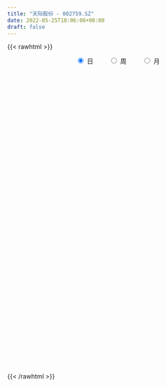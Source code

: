 ```yaml
---
title: "天际股份 - 002759.SZ"
date: 2022-05-25T18:06:08+08:00
draft: false
---
```

{{< rawhtml >}}
    <div style="text-align: center">
        <label style="padding: 1rem;"><input style="margin-right: .5rem" type="radio" name="period" value="D" checked onclick="period_change(this)">日</label>
        <label style="padding: 1rem;"><input style="margin-right: .5rem" type="radio" name="period" value="W" onclick="period_change(this)">周</label>
        <label style="padding: 1rem;"><input style="margin-right: .5rem" type="radio" name="period" value="M" onclick="period_change(this)">月</label>
    </div>
    <div id="chart" style="height: 700px;"></div> 
    <script type="text/javascript">
        const D_v = [182756.5,215559.3,252888.5,251872.0,331774.0,380564.35,281551.5,288633.88,257262.7,216147.5,166683.0,153383.5,434518.5,440253.56,561311.29,335595.57,451392.97,447839.07,262768.45,405124.0,294343.0,240091.69,134237.0,512107.74,530317.04,453626.93,352641.32,368502.18,284767.11,216527.97,221611.4,402587.29,410487.54,230481.88,333122.2,354580.67,324667.33,222262.78,289995.64,313766.53,284435.61,290098.72,333728.6,241144.17,272861.21,369752.0,208108.2,306905.69,375342.61,350801.02,299483.32,343555.28,288622.51,319373.55,284035.0,303237.23,264616.14,361360.8,307281.54,319242.46,351806.46,250766.34,265542.02,317500.24,278144.22,251331.55,169220.63,157790.5,235660.88,174064.21,266565.9,363985.08,285591.23,290724.14,452816.6,429000.95,324554.67,420930.52,258344.63,322829.05,204201.5,315227.91,227179.73,219910.18,395764.37,518446.03,493902.52,228231.49,606818.9399999999,469306.06,349679.71,349889.86,272245.13,287284.7,218491.67,234224.81,206102.32,376754.86,185390.06,204845.17,206540.85,171783.0,259927.0,408949.78,298275.19,390189.38,299754.92,324231.52,341773.41,415985.27,284830.74,335236.94,227898.53,196033.59,256148.41,166864.69,143990.02,225490.95,182887.48,116304.41,181397.15,123942.38,144481.9,156768.3,154801.0,172208.53,219644.88,152530.56,234238.17,265885.0,288760.07,159462.29,166365.5,204943.14,192445.0,132785.66,153399.85,123203.9,125065.93,139439.58,183404.54,125769.41,163635.82,106110.0,101835.0,77805.52,84958.44,182608.0,119346.0,70974.0,94719.0,67339.0,162481.21,81080.72,132456.0,149639.0,110214.0,125131.6,98722.0,123124.0,102124.99,133429.61,89944.24,239556.0,208923.14,119240.0,76042.03,106362.0,71081.3,181080.0,108454.0,84524.89,165463.0,130626.0,95638.25,102726.0,117842.4,104845.61,104642.67,83613.69,89847.85,115415.0,82712.0,158066.96,126886.95,169646.01,96465.28,109099.0,171298.03,187505.53,328454.88,172910.0,231691.84,262817.0,143186.0,115973.0,155650.83,104930.0,133909.3,112647.89,253065.5,219383.5,204482.37,167437.5,217770.3,262713.18,366270.1,502067.4,252669.59,196788.95,227768.66,206889.0,149379.0,122969.95,153865.57,152516.71,108510.6,115838.57,93934.0,114581.81,127296.05,93935.71,105261.0,96077.16,86605.0,101141.0,77902.0,83546.43,96355.5,77745.27,114253.13,109627.43,184409.03,132552.69,157125.44,153532.0,113825.0,62210.05,97744.82,164391.73,117391.17,87211.0,101020.19,124452.94,126717.78,142738.76,177512.0,172390.78,196988.78,114584.98]
const D_histogram = [0.0,0.013848433,0.1438987047,0.3522278383,0.4631778018,0.4300477682,0.3841723073,0.2751738169,0.2424979666,0.2210525952,0.3325343409,0.5345786911,0.7129656453,0.7100501505,0.8048131349,0.9974314356,1.1930641171,1.0999919302,0.9133166197,0.9287458256,0.7663861412,0.5667157829,0.1746818169,-0.2283795969,-0.4108464945,-0.4476999971,-0.3815203049,-0.2111839951,-0.1999329989,-0.2432043984,-0.2271737176,-0.0181790706,0.1239510588,0.0861356921,0.1129462088,0.2629606682,0.2362206911,0.1820293835,0.2288807079,0.4122650526,0.6360452391,1.0016416466,0.8366422747,0.7657067293,0.4887845473,0.0281652724,-0.2811428286,-0.4132862528,-0.3421629621,-0.2674488478,-0.2712211136,-0.5739257357,-0.9933015053,-1.0372708277,-1.1931641656,-1.2440190838,-1.214723466,-0.9898004485,-0.9634057365,-0.6703301279,-0.5821355731,-0.5847394888,-0.4841405552,-0.2380465819,-0.1347049252,-0.2952817648,-0.436560684,-0.4975330414,-0.3955675031,-0.2771272493,-0.1973724697,-0.0228363634,0.0238496479,-0.0977114156,0.0702757153,0.1803851796,0.2473966127,0.0365545571,-0.1108484026,-0.3489999256,-0.5105186735,-0.4444028619,-0.4262869521,-0.360179138,-0.0614042626,0.2789091289,0.6519650271,1.1434827797,1.2376959601,1.420099325,1.3717765909,1.0655565784,0.8335349752,0.4562104079,0.1267917996,-0.2324251565,-0.3366324955,-0.5643538038,-0.8229035967,-1.0733811034,-1.1408125875,-1.1301818654,-1.0371361417,-0.8653558084,-0.7400164421,-0.5448059758,-0.384035355,-0.2826211935,-0.074521518,-0.0469858419,-0.0426821534,-0.2545086055,-0.2759935687,-0.3287663787,-0.456173985,-0.5552830615,-0.5615837334,-0.6396637547,-0.5620410224,-0.4783725341,-0.4672305866,-0.4620415348,-0.4352519199,-0.4469515457,-0.495630085,-0.4316001677,-0.3282600792,-0.2609757511,0.0067746786,0.1355738681,0.1154519266,0.0839887695,0.1110884149,0.2084667848,0.2958451091,0.3559633556,0.4120273471,0.4018686165,0.337859934,0.2716449906,0.3082480003,0.2927339044,0.3139420563,0.3248712079,0.2801938256,0.2313272446,0.2038992381,0.0851293577,-0.0615726877,-0.1071511449,-0.067204719,-0.0473568008,-0.137352381,-0.1671544827,-0.0842586714,0.0235752167,0.0947463501,0.1773902131,0.2228256465,0.1702933108,0.1858790694,0.1843729179,0.1913344433,0.0145721206,-0.0641505369,-0.1306555772,-0.1504658796,-0.1144513256,-0.1055028637,-0.1093441159,-0.152851416,-0.1455713515,-0.0473368595,-0.0349945358,-0.0059238365,-0.0578933628,-0.035047777,0.042379587,0.1316168199,0.2043882768,0.2638158701,0.2979401858,0.3238137876,0.4097811717,0.4203260126,0.462031066,0.4633764867,0.4345142261,0.4029848554,0.4303216622,0.4493319291,0.4069660898,0.3110549948,0.3262877285,0.2786999774,0.1665255254,0.0061471854,-0.1609391081,-0.3331744918,-0.4296004431,-0.3566538786,-0.2170626994,-0.0985547462,-0.0791934945,0.0370852313,0.1386813577,0.2978275532,0.4714322763,0.4701805987,0.3891757537,0.3641486059,0.2204546603,0.0837030207,0.0133042445,0.0156660496,-0.0756492455,-0.1186119514,-0.2129849908,-0.282456097,-0.3537315949,-0.4809458725,-0.5142029768,-0.5079903625,-0.4519560437,-0.428504892,-0.3606349198,-0.3008451728,-0.2702665506,-0.3151434293,-0.3040498262,-0.4211367828,-0.5444585363,-0.4782730767,-0.409283079,-0.2212417739,-0.0853590984,-0.0363221563,0.0234404741,0.0956739497,0.1589557184,0.1733801518,0.1630503759,0.1443949634,0.1620133502,0.1723566569,0.2052848074,0.2750635556,0.3419566963,0.285330655,0.2429480172]
const D_fast = [0.0,0.0173105413,0.1833354892,0.4797215823,0.7064659963,0.7808479047,0.8310155206,0.7908104844,0.8187591257,0.8525769031,1.0471922341,1.3828812571,1.7395096227,1.9141066655,2.2100729336,2.6520490932,3.145947804,3.3278735996,3.3695274441,3.6171431063,3.6463799573,3.5883885447,3.2400250329,2.7798687199,2.4946901986,2.3459116968,2.3167113128,2.4342516237,2.3955193702,2.2914468711,2.2506841225,2.4551340019,2.6282518959,2.6119704523,2.6670175212,2.8827721476,2.9150873433,2.9064033815,3.0104748829,3.2969254908,3.6797169871,4.2957238063,4.339885003,4.46037614,4.3056500947,3.8520721379,3.4724783298,3.2370133424,3.2225958926,3.2304477949,3.1588702507,2.7126841946,2.0449830488,1.7416960194,1.2875116401,0.925651951,0.6512667022,0.6287396076,0.4142828855,0.5397759621,0.4824366237,0.3336478358,0.3132116306,0.4997939583,0.5694593837,0.3350621029,0.0846430128,-0.1007126049,-0.0976389424,-0.048480501,-0.0180688388,0.1507581767,0.2034065999,0.0574176825,0.2429737423,0.3981795015,0.5270400877,0.3253366714,0.150221611,-0.1751798934,-0.4643283097,-0.5093132135,-0.5977690418,-0.6217060121,-0.3382822024,0.0717584713,0.6078056262,1.3851940738,1.7888312442,2.3262594404,2.6208808541,2.5810499861,2.5574121267,2.2941401614,1.996419503,1.5790962577,1.3907307948,1.0219210356,0.5576453436,0.0388225609,-0.31381207,-0.5857268142,-0.7519651259,-0.7965237448,-0.856188489,-0.7971795166,-0.7324177346,-0.7016588714,-0.5121895755,-0.4964003599,-0.5027672097,-0.7782208132,-0.8687041686,-1.0036685732,-1.2451196758,-1.4830495177,-1.6297461229,-1.8677420829,-1.9306296062,-1.9665542514,-2.0722199506,-2.1825412825,-2.2645646475,-2.3880021598,-2.5605882203,-2.6044583449,-2.5831832763,-2.581142886,-2.3116987866,-2.14900613,-2.1402650899,-2.1507310546,-2.0958593055,-1.9463642393,-1.7850246378,-1.6359155524,-1.4768447241,-1.3865363006,-1.3660799996,-1.3643836953,-1.2507186855,-1.1930493054,-1.0933556393,-1.0012086857,-0.9758376117,-0.9668723815,-0.9433255786,-1.0408131195,-1.2029083369,-1.2752745802,-1.2521293341,-1.2441206161,-1.3684542915,-1.440045014,-1.3782138704,-1.2644861783,-1.1696284573,-1.042637041,-0.941495196,-0.951454204,-0.889398678,-0.8448116001,-0.7900164638,-0.9631357564,-1.0578960481,-1.1570649827,-1.2144917551,-1.2070900325,-1.2245172865,-1.2556945677,-1.3374147217,-1.3665274951,-1.280127218,-1.2765335282,-1.2489437881,-1.3153866551,-1.3013030135,-1.2132807528,-1.0911393149,-0.9672707888,-0.841889228,-0.7332798658,-0.6264528171,-0.4380401401,-0.3224137961,-0.1652009762,-0.0480114338,0.0317548622,0.1009717054,0.2358889277,0.3672321768,0.42660786,0.4084605137,0.5052651795,0.5273524227,0.4568093521,0.2979678084,0.0906467379,-0.1648822688,-0.3687083308,-0.384925236,-0.2995997316,-0.2057304649,-0.2061675869,-0.0806175532,0.0556489125,0.2892519964,0.5807147886,0.6970082607,0.7132973541,0.7793073577,0.6907270772,0.5749011928,0.5078284778,0.5141067953,0.4038791888,0.331263495,0.1836442079,0.0435590774,-0.1161493191,-0.3636000649,-0.5254079134,-0.6461928898,-0.7031475819,-0.7868226531,-0.8091114109,-0.8245329571,-0.8615209725,-0.9851837085,-1.050102562,-1.2724737143,-1.5319101018,-1.5852929114,-1.6186236835,-1.4858928219,-1.3713499209,-1.331393518,-1.265770769,-1.1696188059,-1.0665981077,-1.0088286364,-0.9783958183,-0.9609524899,-0.9028307655,-0.8493982947,-0.7651489423,-0.6266043051,-0.4742219905,-0.459515368,-0.4411610014]
const D_slow = [0.0,0.0034621083,0.0394367844,0.127493744,0.2432881945,0.3508001365,0.4468432133,0.5156366675,0.5762611592,0.631524308,0.7146578932,0.848302566,1.0265439773,1.204056515,1.4052597987,1.6546176576,1.9528836869,2.2278816694,2.4562108244,2.6883972807,2.8799938161,3.0216727618,3.065343216,3.0082483168,2.9055366932,2.7936116939,2.6982316177,2.6454356189,2.5954523692,2.5346512695,2.4778578401,2.4733130725,2.5043008372,2.5258347602,2.5540713124,2.6198114795,2.6788666522,2.7243739981,2.7815941751,2.8846604382,3.043671748,3.2940821596,3.5032427283,3.6946694106,3.8168655474,3.8239068655,3.7536211584,3.6502995952,3.5647588547,3.4978966427,3.4300913643,3.2866099304,3.0382845541,2.7789668471,2.4806758057,2.1696710348,1.8659901683,1.6185400561,1.377688622,1.21010609,1.0645721968,0.9183873246,0.7973521858,0.7378405403,0.704164309,0.6303438678,0.5212036968,0.3968204364,0.2979285607,0.2286467483,0.1793036309,0.1735945401,0.179556952,0.1551290981,0.172698027,0.2177943219,0.279643475,0.2887821143,0.2610700136,0.1738200322,0.0461903639,-0.0649103516,-0.1714820897,-0.2615268741,-0.2768779398,-0.2071506576,-0.0441594008,0.2417112941,0.5511352841,0.9061601154,1.2491042631,1.5154934077,1.7238771515,1.8379297535,1.8696277034,1.8115214143,1.7273632904,1.5862748394,1.3805489402,1.1122036644,0.8270005175,0.5444550512,0.2851710157,0.0688320636,-0.1161720469,-0.2523735408,-0.3483823796,-0.4190376779,-0.4376680575,-0.4494145179,-0.4600850563,-0.5237122077,-0.5927105999,-0.6749021945,-0.7889456908,-0.9277664562,-1.0681623895,-1.2280783282,-1.3685885838,-1.4881817173,-1.604989364,-1.7204997477,-1.8293127276,-1.9410506141,-2.0649581353,-2.1728581772,-2.254923197,-2.3201671348,-2.3184734652,-2.2845799982,-2.2557170165,-2.2347198241,-2.2069477204,-2.1548310242,-2.0808697469,-1.991878908,-1.8888720712,-1.7884049171,-1.7039399336,-1.636028686,-1.5589666859,-1.4857832098,-1.4072976957,-1.3260798937,-1.2560314373,-1.1981996261,-1.1472248166,-1.1259424772,-1.1413356491,-1.1681234354,-1.1849246151,-1.1967638153,-1.2311019105,-1.2728905312,-1.2939551991,-1.2880613949,-1.2643748074,-1.2200272541,-1.1643208425,-1.1217475148,-1.0752777474,-1.029184518,-0.9813509071,-0.977707877,-0.9937455112,-1.0264094055,-1.0640258754,-1.0926387068,-1.1190144228,-1.1463504518,-1.1845633057,-1.2209561436,-1.2327903585,-1.2415389924,-1.2430199516,-1.2574932923,-1.2662552365,-1.2556603398,-1.2227561348,-1.1716590656,-1.1057050981,-1.0312200516,-0.9502666047,-0.8478213118,-0.7427398086,-0.6272320422,-0.5113879205,-0.4027593639,-0.3020131501,-0.1944327345,-0.0820997523,0.0196417702,0.0974055189,0.178977451,0.2486524454,0.2902838267,0.291820623,0.251585846,0.1682922231,0.0608921123,-0.0282713574,-0.0825370322,-0.1071757188,-0.1269740924,-0.1177027845,-0.0830324451,-0.0085755568,0.1092825122,0.2268276619,0.3241216004,0.4151587518,0.4702724169,0.4911981721,0.4945242332,0.4984407456,0.4795284343,0.4498754464,0.3966291987,0.3260151745,0.2375822757,0.1173458076,-0.0112049366,-0.1382025272,-0.2511915382,-0.3583177611,-0.4484764911,-0.5236877843,-0.5912544219,-0.6700402793,-0.7460527358,-0.8513369315,-0.9874515656,-1.1070198347,-1.2093406045,-1.264651048,-1.2859908226,-1.2950713616,-1.2892112431,-1.2652927557,-1.2255538261,-1.1822087882,-1.1414461942,-1.1053474533,-1.0648441158,-1.0217549515,-0.9704337497,-0.9016678608,-0.8161786867,-0.744846023,-0.6841090187]
const D_data = [['2021-05-14', 19.334, 18.9394, 18.1602, 19.4918],['2021-05-17', 18.8112, 19.1564, 18.8013, 19.9061],['2021-05-18', 18.9098, 21.0701, 18.9098, 21.0701],['2021-05-19', 21.7014, 23.1811, 21.297, 23.1811],['2021-05-20', 23.8124, 23.1811, 22.5892, 24.3451],['2021-05-21', 23.043, 21.9875, 21.1786, 23.1416],['2021-05-24', 21.7606, 21.9974, 21.1194, 22.6385],['2021-05-25', 21.7014, 21.1194, 20.3895, 22.2341],['2021-05-26', 21.2181, 21.9776, 20.9419, 22.7865],['2021-05-27', 22.1946, 22.244, 21.9579, 23.329],['2021-05-28', 22.8457, 24.4733, 22.8062, 24.4733],['2021-05-31', 25.7557, 26.9196, 24.8383, 26.9196],['2021-06-01', 28.1132, 28.2908, 26.3278, 28.8037],['2021-06-02', 27.7088, 27.2254, 26.6829, 31.1218],['2021-06-03', 27.4129, 29.4942, 25.7557, 29.948],['2021-06-04', 29.3265, 32.4436, 29.3068, 32.4436],['2021-06-07', 34.9097, 34.673, 32.6508, 35.0478],['2021-06-08', 33.9134, 32.5522, 31.2106, 35.4424],['2021-06-09', 31.5657, 31.763, 29.9874, 32.3845],['2021-06-10', 31.615, 34.9393, 31.0725, 34.9393],['2021-06-11', 34.2291, 33.3906, 32.5522, 35.3142],['2021-06-15', 33.3413, 32.8974, 32.1674, 34.0219],['2021-06-16', 32.3351, 29.6126, 29.6126, 32.4535],['2021-06-17', 27.4227, 27.7285, 26.8605, 29.1391],['2021-06-18', 27.3339, 29.0701, 26.2094, 29.2279],['2021-06-21', 28.2711, 30.3623, 28.1132, 31.8419],['2021-06-22', 30.3623, 31.7926, 29.7211, 32.4338],['2021-06-23', 31.1613, 33.8838, 31.1613, 34.742],['2021-06-24', 34.9788, 32.5916, 31.5657, 34.9788],['2021-06-25', 32.8481, 32.0096, 31.329, 33.1933],['2021-06-28', 31.7926, 32.8481, 31.7236, 33.8641],['2021-06-29', 32.9073, 36.1329, 31.3487, 36.1329],['2021-06-30', 36.1033, 36.6458, 34.16, 37.9381],['2021-07-01', 37.3659, 35.1169, 35.0182, 37.8098],['2021-07-02', 35.5213, 36.34, 35.0182, 37.5336],['2021-07-05', 35.9948, 38.885, 35.0774, 39.0133],['2021-07-06', 37.7506, 37.5829, 35.6101, 39.6051],['2021-07-07', 36.0145, 37.5731, 35.5016, 38.4707],['2021-07-08', 37.7605, 39.3782, 37.2476, 40.4534],['2021-07-09', 38.5595, 42.377, 37.1884, 43.3141],['2021-07-12', 42.4164, 44.8332, 42.4164, 45.9676],['2021-07-13', 44.3893, 49.3214, 43.0675, 49.3214],['2021-07-14', 47.3486, 44.4386, 44.3893, 54.0563],['2021-07-15', 44.4386, 46.1353, 42.4164, 46.8356],['2021-07-16', 44.991, 43.6495, 43.0379, 46.6088],['2021-07-19', 43.0182, 40.0983, 39.2895, 43.6495],['2021-07-20', 39.4177, 40.3449, 39.0527, 40.9171],['2021-07-21', 41.0453, 41.6174, 40.4929, 43.1267],['2021-07-22', 42.0317, 44.2117, 39.6248, 44.9417],['2021-07-23', 43.4029, 44.9121, 42.811, 46.1649],['2021-07-26', 45.8689, 44.3992, 41.7555, 46.7567],['2021-07-27', 43.7876, 39.9602, 39.9602, 44.3696],['2021-07-28', 37.3857, 36.3598, 35.9652, 38.52],['2021-07-29', 37.1193, 39.4078, 37.1193, 39.9208],['2021-07-30', 38.7568, 36.9418, 36.3795, 39.8517],['2021-08-02', 37.8887, 37.0503, 35.5114, 38.8554],['2021-08-03', 37.1095, 37.2969, 35.9948, 38.4707],['2021-08-04', 36.5965, 39.8024, 36.2809, 40.6211],['2021-08-05', 39.2401, 37.4251, 37.287, 39.2401],['2021-08-06', 39.25, 41.1637, 38.9639, 41.1637],['2021-08-09', 41.43, 39.2895, 37.4942, 41.43],['2021-08-10', 38.7469, 38.0564, 37.0503, 40.1674],['2021-08-11', 37.8591, 39.3092, 37.0897, 40.4436],['2021-08-12', 39.0429, 41.8936, 38.0762, 42.4164],['2021-08-13', 42.0317, 41.0058, 40.7296, 43.5706],['2021-08-16', 41.0058, 37.4646, 37.1095, 41.1637],['2021-08-17', 37.3955, 36.6754, 36.1329, 38.3228],['2021-08-18', 36.9812, 36.8234, 36.2217, 38.1452],['2021-08-19', 36.1723, 38.668, 36.0047, 39.3388],['2021-08-20', 38.0959, 39.2401, 37.7605, 39.8715],['2021-08-23', 40.2463, 39.1316, 37.4251, 40.9072],['2021-08-24', 39.4572, 40.9467, 39.3585, 42.6532],['2021-08-25', 40.7296, 39.9701, 38.6779, 40.9368],['2021-08-26', 39.2303, 37.652, 37.4843, 39.8517],['2021-08-27', 38.2143, 41.4201, 37.0996, 41.4201],['2021-08-30', 41.9627, 41.578, 40.6409, 43.5607],['2021-08-31', 41.5878, 41.7259, 39.615, 42.8406],['2021-09-01', 42.7716, 38.0071, 37.5829, 43.2944],['2021-09-02', 37.4547, 37.8394, 36.5077, 38.5891],['2021-09-03', 36.8037, 35.5016, 34.7716, 38.5792],['2021-09-06', 35.0182, 35.0478, 33.5386, 36.1132],['2021-09-07', 35.1662, 37.2574, 34.7223, 38.2636],['2021-09-08', 36.5768, 36.5176, 35.9751, 37.6323],['2021-09-09', 36.9911, 37.0009, 36.2315, 38.2143],['2021-09-10', 36.8727, 40.7001, 36.5176, 40.7001],['2021-09-13', 41.5089, 43.0083, 40.7494, 43.975],['2021-09-14', 43.1957, 45.7111, 42.3671, 47.3091],['2021-09-15', 48.335, 50.2783, 47.9996, 50.2783],['2021-09-16', 50.8011, 47.901, 46.52, 52.2906],['2021-09-17', 48.9367, 50.9293, 46.0366, 51.9848],['2021-09-22', 49.4299, 49.6766, 48.8381, 52.1624],['2021-09-23', 50.6531, 46.6581, 46.589, 50.8011],['2021-09-24', 46.9836, 47.1217, 45.7506, 49.6864],['2021-09-27', 47.8418, 44.4189, 43.0675, 48.7099],['2021-09-28', 45.8887, 43.6002, 43.2845, 46.8455],['2021-09-29', 43.393, 41.578, 41.2229, 44.1723],['2021-09-30', 42.3967, 43.541, 41.6668, 44.9812],['2021-10-08', 44.8726, 40.9664, 39.3388, 45.6223],['2021-10-11', 40.9171, 38.9146, 37.9775, 40.9171],['2021-10-12', 39.4966, 37.0503, 36.1033, 39.4966],['2021-10-13', 37.218, 37.7309, 36.0836, 38.2537],['2021-10-14', 37.0009, 37.7408, 36.5768, 38.451],['2021-10-15', 37.4646, 38.2438, 37.287, 39.25],['2021-10-18', 38.6483, 39.2105, 36.5077, 39.2895],['2021-10-19', 38.6877, 38.7864, 38.2734, 39.9504],['2021-10-20', 38.0762, 39.9898, 37.8591, 41.6963],['2021-10-21', 39.9208, 40.1082, 39.5657, 41.1834],['2021-10-22', 40.2463, 39.7531, 39.1316, 41.8443],['2021-10-25', 39.4473, 41.7259, 39.2007, 41.7259],['2021-10-26', 42.4164, 39.9898, 39.8517, 42.811],['2021-10-27', 39.5065, 39.684, 39.2105, 40.9368],['2021-10-28', 38.4707, 36.2217, 36.1625, 39.2599],['2021-10-29', 36.4979, 37.6816, 36.4979, 37.869],['2021-11-01', 37.6816, 36.7543, 36.5965, 38.303],['2021-11-02', 36.4979, 34.9097, 34.3475, 37.0207],['2021-11-03', 34.4066, 34.1206, 33.6964, 34.8012],['2021-11-04', 34.2389, 34.4066, 33.9332, 34.7223],['2021-11-05', 34.308, 32.6311, 32.5226, 34.7223],['2021-11-08', 31.8123, 33.9134, 31.7729, 34.1896],['2021-11-09', 33.7359, 33.8049, 33.3512, 34.16],['2021-11-10', 33.5484, 32.5522, 31.4572, 33.6175],['2021-11-11', 32.3549, 31.911, 31.5164, 32.8086],['2021-11-12', 32.0589, 31.6545, 31.3487, 32.1773],['2021-11-15', 31.4671, 30.5892, 30.3327, 31.546],['2021-11-16', 30.816, 29.2969, 29.1687, 30.8851],['2021-11-17', 29.3068, 30.0762, 29.2772, 30.3721],['2021-11-18', 30.1847, 30.4017, 29.1884, 31.1218],['2021-11-19', 30.2834, 29.8493, 29.5337, 30.6089],['2021-11-22', 29.7902, 32.8382, 29.6225, 32.8382],['2021-11-23', 33.1933, 31.9011, 31.8518, 33.292],['2021-11-24', 30.2045, 30.1058, 29.9184, 31.0626],['2021-11-25', 30.0861, 29.583, 29.4054, 30.3623],['2021-11-26', 29.5929, 30.0664, 29.5929, 30.8752],['2021-11-29', 29.2969, 31.1021, 29.1292, 31.8617],['2021-11-30', 31.4178, 31.3783, 30.8456, 32.2069],['2021-12-01', 31.0232, 31.4079, 30.6483, 31.4868],['2021-12-02', 31.398, 31.7038, 31.1909, 32.1773],['2021-12-03', 31.6644, 31.0626, 30.5793, 31.694],['2021-12-06', 31.0626, 30.234, 30.0861, 31.2501],['2021-12-07', 31.0035, 29.8592, 29.4548, 31.2501],['2021-12-08', 29.6225, 31.0725, 29.6126, 31.2698],['2021-12-09', 30.9147, 30.5004, 30.4215, 31.2501],['2021-12-10', 30.1749, 31.0133, 30.165, 31.4276],['2021-12-13', 31.3191, 31.0331, 30.7273, 31.5164],['2021-12-14', 30.895, 30.3031, 30.1354, 31.0035],['2021-12-15', 30.0565, 30.0269, 29.9973, 30.6977],['2021-12-16', 30.0861, 30.0959, 29.5929, 30.3031],['2021-12-17', 29.6323, 28.5078, 28.419, 30.0072],['2021-12-20', 28.1625, 27.2846, 27.2254, 28.5374],['2021-12-21', 27.186, 27.7976, 27.186, 27.9159],['2021-12-22', 27.7976, 28.6163, 27.7877, 28.7051],['2021-12-23', 28.6064, 28.3105, 28.054, 28.9024],['2021-12-24', 28.2908, 26.4955, 26.3968, 28.2908],['2021-12-27', 26.4462, 26.6237, 26.0417, 27.0084],['2021-12-28', 26.6434, 27.8962, 26.5645, 27.9653],['2021-12-29', 27.4918, 28.5177, 27.472, 29.001],['2021-12-30', 28.3401, 28.4092, 27.9455, 28.7939],['2021-12-31', 28.419, 28.9024, 28.3204, 29.435],['2022-01-04', 29.583, 28.7741, 28.1625, 29.6718],['2022-01-05', 28.2908, 27.5214, 26.8802, 28.3894],['2022-01-06', 27.3635, 28.2612, 26.9492, 28.6854],['2022-01-07', 28.0738, 28.0836, 27.5608, 29.2772],['2022-01-10', 28.0343, 28.2119, 27.6891, 28.7347],['2022-01-11', 27.7088, 25.3907, 25.3907, 28.2809],['2022-01-12', 25.223, 25.7655, 24.493, 25.8247],['2022-01-13', 25.5091, 25.3019, 25.0553, 26.0319],['2022-01-14', 24.9566, 25.3907, 24.8777, 25.6472],['2022-01-17', 25.2723, 25.874, 25.0553, 25.9825],['2022-01-18', 25.8839, 25.4104, 25.2427, 26.0812],['2022-01-19', 26.6336, 25.0158, 24.5818, 26.7815],['2022-01-20', 24.9468, 24.1182, 24.0491, 25.4499],['2022-01-21', 24.2661, 24.3648, 23.7828, 25.1046],['2022-01-24', 24.2563, 25.5386, 24.0294, 26.0319],['2022-01-25', 25.1934, 24.5522, 24.4536, 26.1404],['2022-01-26', 24.8777, 24.6804, 24.0491, 25.006],['2022-01-27', 24.641, 23.3981, 23.3586, 24.9073],['2022-01-28', 23.7039, 24.0393, 23.408, 24.5621],['2022-02-07', 24.8087, 24.8185, 24.4634, 25.0257],['2022-02-08', 24.7495, 25.3118, 24.3648, 25.4104],['2022-02-09', 25.3512, 25.5091, 24.8876, 25.5485],['2022-02-10', 25.5091, 25.7261, 25.3315, 25.9036],['2022-02-11', 25.5288, 25.7359, 25.3315, 26.3179],['2022-02-14', 25.44, 25.9036, 25.1539, 26.1897],['2022-02-15', 25.9431, 27.1268, 25.9431, 27.1268],['2022-02-16', 27.2156, 26.6632, 26.5941, 27.2452],['2022-02-17', 26.5251, 27.4523, 26.5053, 27.8173],['2022-02-18', 27.1367, 27.3537, 26.9887, 27.5904],['2022-02-21', 27.4129, 27.1958, 26.9196, 27.6595],['2022-02-22', 26.9887, 27.2846, 26.7421, 27.5904],['2022-02-23', 27.186, 28.3105, 27.0479, 28.5177],['2022-02-24', 28.1625, 28.6656, 27.6496, 30.1551],['2022-02-25', 29.001, 28.1724, 28.1132, 29.2476],['2022-02-28', 27.2156, 27.4227, 25.8247, 27.5707],['2022-03-01', 27.6792, 28.8728, 26.9492, 29.0997],['2022-03-02', 28.853, 28.2711, 28.2217, 28.8629],['2022-03-03', 28.3598, 27.2452, 27.2254, 28.4585],['2022-03-04', 26.8605, 26.0121, 25.7359, 27.1268],['2022-03-07', 25.5288, 25.0158, 24.8777, 26.0713],['2022-03-08', 24.8383, 23.8617, 23.1811, 25.2526],['2022-03-09', 23.8913, 23.7927, 22.5498, 24.3549],['2022-03-10', 24.858, 25.5386, 24.4437, 26.17],['2022-03-11', 25.3512, 26.7125, 24.8975, 26.7322],['2022-03-14', 26.1404, 27.0084, 26.0615, 27.768],['2022-03-15', 26.9295, 26.0516, 25.9431, 27.2748],['2022-03-16', 26.5843, 27.6003, 25.4499, 27.6003],['2022-03-17', 28.4486, 28.0639, 27.62, 28.9517],['2022-03-18', 27.8173, 29.6619, 27.7187, 30.5793],['2022-03-21', 30.5694, 31.0626, 29.5337, 31.8518],['2022-03-22', 30.6188, 29.7408, 29.6816, 30.7569],['2022-03-23', 29.9381, 28.9024, 28.7149, 30.0072],['2022-03-24', 28.6262, 29.6718, 28.4092, 30.2439],['2022-03-25', 29.1884, 28.0244, 28.0244, 29.4745],['2022-03-28', 27.62, 27.5411, 27.0282, 28.2119],['2022-03-29', 27.65, 27.92, 27.29, 28.58],['2022-03-30', 28.12, 28.73, 27.7, 29.18],['2022-03-31', 28.59, 27.36, 27.27, 28.59],['2022-04-01', 26.8, 27.59, 26.76, 28.12],['2022-04-06', 27.65, 26.5, 26.32, 27.73],['2022-04-07', 26.41, 26.22, 26.14, 27.0],['2022-04-08', 26.25, 25.6, 25.22, 26.35],['2022-04-11', 25.5, 24.05, 23.95, 25.5],['2022-04-12', 24.0, 24.4, 23.66, 24.42],['2022-04-13', 24.11, 24.4, 23.71, 24.93],['2022-04-14', 24.61, 24.78, 24.36, 25.08],['2022-04-15', 24.56, 24.19, 23.9, 24.65],['2022-04-18', 24.1, 24.62, 23.05, 24.85],['2022-04-19', 24.4, 24.53, 24.32, 24.95],['2022-04-20', 24.66, 24.1, 23.81, 25.0],['2022-04-21', 23.8, 22.79, 22.7, 24.08],['2022-04-22', 22.5, 23.05, 22.18, 23.32],['2022-04-25', 22.5, 20.75, 20.75, 22.5],['2022-04-26', 20.75, 19.5, 19.22, 20.99],['2022-04-27', 18.93, 21.16, 18.9, 21.21],['2022-04-28', 20.86, 21.04, 20.7, 21.8],['2022-04-29', 21.4, 22.8, 21.12, 22.86],['2022-05-05', 22.8, 22.72, 22.33, 23.26],['2022-05-06', 22.09, 21.9, 21.73, 22.54],['2022-05-09', 21.7, 22.14, 21.65, 22.38],['2022-05-10', 21.7, 22.52, 21.55, 22.64],['2022-05-11', 22.52, 22.7, 22.11, 23.58],['2022-05-12', 22.41, 22.26, 21.88, 22.62],['2022-05-13', 22.27, 21.93, 21.75, 22.48],['2022-05-16', 21.99, 21.71, 21.5, 22.53],['2022-05-17', 21.63, 22.13, 21.5, 22.35],['2022-05-18', 22.05, 22.1, 21.8, 22.65],['2022-05-19', 21.67, 22.51, 21.6, 22.67],['2022-05-20', 22.51, 23.31, 22.36, 23.44],['2022-05-23', 23.31, 23.77, 23.05, 23.8],['2022-05-24', 23.52, 22.39, 22.39, 24.09],['2022-05-25', 22.8, 22.41, 21.9, 22.82]]
const W_v = [270459.08,225806.23,205044.61,110404.1,79722.92,138579.14,76438.43,94654.41,212647.55,408311.28,121693.11,84770.73,76730.79,45660.99,63655.97,151951.38,70049.47,81955.9,90804.16,119665.06,217863.8,228080.54,556779.77,167969.14,108672.39,130612.19,161435.33,228806.94,225947.65,220881.36,74837.84,38736.89,193521.49,142321.75,229428.01,164998.0,181176.03,111445.04,226694.89,400785.61,597747.03,220693.56,234860.08,170344.49,135028.0,173249.0,140851.25,109738.31,196629.09,324792.01,376183.1300000001,130418.57,155919.59,492773.28,250721.88,155190.82,115124.0,93996.5,149693.54,92564.02,54279.52,103582.03,54605.51,122518.73,56678.99,102421.0,107723.33,107614.0,393261.67,270903.85,181282.94,149166.97,108657.21,110913.82,187670.58,83597.13,149680.93,124044.46,77691.59,128548.3,104786.13,250030.51,414932.1,580465.6,580945.0699999999,542418.62,604813.6599999999,398287.55,254494.59,620860.26,342084.2500000001,195132.56,325161.65,659660.73,323011.95,267286.48,164145.0,201366.0,290801.53,326474.01,341026.32,296174.06,491536.64,203079.11,168658.0,417515.99,857606.0900000001,911124.98,470219.17,467942.22,370977.94,451521.4299999999,278156.96,67514.5,434110.95,709472.52,506497.3099999999,367390.3,222501.72,169034.74,134030.28,216659.17,156397.36,218751.11,344305.22,267298.34,236883.62,995080.3400000001,750901.2,406848.09,326029.54,362311.87,736001.1500000001,484938.43,303203.42,262626.41,173418.88,127670.76,142837.64,125143.34,117913.72,109618.43,88788.48,66460.6,94704.88,397954.4300000001,481940.86,256169.9,135410.8,106418.54,51325.76,107873.87,350539.27,285922.76,242700.9,186600.23,354790.44,218719.3,282681.87,376645.9399999999,981409.8300000001,1783042.51,1703284.4000000001,1490271.25,647714.79,87160.0,1378508.7100000002,1231229.2400000002,1251266.22,1180127.8600000001,996228.49,1012590.63,989883.03,696974.99,1029568.62,810570.59,1024252.46,866667.48,1015660.87,1248412.8100000001,1308730.45,1071332.3400000001,931659.89,390642.13,314275.58,995308.27,773394.8800000001,713210.3,817670.4400000001,688085.95,750294.75,541828.9300000001,610618.4,1383303.4000000001,1605817.4199999997,472391.36,1029856.01,1432658.1499999999,1210278.5800000001,1925062.4200000002,1861467.49,1416753.47,1676065.51,1598290.3099999998,1505272.95,1422268.3099999998,1610909.52,1535069.6600000001,1555738.1699999999,1463759.28,988067.7699999999,1659682.9500000002,1755659.8200000001,1362283.6899999999,2316705.04,971814.7000000001,946103.5,376754.86,1028486.08,1721400.79,1605724.8899999999,988527.6599999999,749013.3200000001,855953.27,1114711.03,806777.55,737315.28,553316.96,514859.21,598521.3199999999,457400.6,733705.41,551502.1899999999,612295.65,498364.8199999999,633777.2,969267.4400000001,909318.6699999999,823936.1899999999,1218673.4499999997,1386183.5999999999,687241.83,324354.38,509174.92,436690.2,697967.72,267357.0,528948.77,672441.67,483964.54]
const W_histogram = [0.0,-0.1296009117,-0.1669839973,-0.177245722,-0.1988523136,-0.1923390977,-0.1662341275,-0.1001721152,0.0456394866,0.1078276829,0.0536612519,0.1000018161,0.1051216142,0.0764240046,0.0440574125,0.0222002311,-0.019384351,-0.0237632476,-0.053135782,0.0137767062,0.068334134,-0.1495588007,-0.6361258172,-0.9619338715,-1.1004201394,-1.1491133691,-1.2011548765,-1.1414094136,-1.266352542,-1.2757950849,-1.1751776059,-1.0069218782,-0.7654126839,-0.5362645048,-0.3424763776,-0.2437789966,-0.1575894581,-0.1076939975,0.0011945731,0.1756181262,0.3099258054,0.2431001108,0.2319868106,0.2334148839,0.2458365004,0.2095134803,0.1803069069,0.1429090334,0.1952940306,0.2387822539,0.2262941259,0.2089053396,0.1913883611,0.2506436888,0.2723351828,0.2824964345,0.2905147303,0.2998662492,0.3126322073,0.3242802656,0.3251093883,0.3283987127,0.3272930565,0.3189922263,0.3083913482,0.3018367737,0.3049853374,0.2958247518,0.3250866224,0.3104174749,0.3070949779,0.302215447,0.279028063,0.2587107009,0.2563221016,0.2371682043,0.2242495535,0.1991188737,0.1834837579,0.1316225545,0.108939268,0.1324032258,0.2039173669,0.2487490187,0.3284014989,0.4305900912,0.4134790896,0.4154556905,0.3939158771,0.4430069146,0.4100762615,0.4079206827,0.3779059656,0.3862355663,0.3515431068,0.3265894892,0.268239006,0.2621453527,0.2766316124,0.2794676397,0.3368146409,0.3569457382,0.1840923693,0.0585744008,0.001093296,0.0662759169,-0.1815018078,-0.3453403999,-0.4528204974,-0.4870072644,-0.481121624,-0.461852362,-0.4823534584,-0.4492307824,-0.3738226441,-0.3075651892,-0.2554506271,-0.2456464464,-0.2454231309,-0.2731848889,-0.2725919802,-0.2611480435,-0.228503947,-0.2019249589,-0.1531558774,-0.1027053313,-0.042966704,0.082164973,0.1307238754,0.0695986942,-0.0184147889,-0.0503853277,0.0196683328,-0.0159487707,0.0017977315,-0.0299485883,-0.0609382407,-0.0765373886,-0.1084225616,-0.1091575929,-0.1126150123,-0.1229759553,-0.126202064,-0.101952658,-0.0716679634,0.0184112025,-0.0117729988,-0.0024121662,-0.0002317385,0.008042981,0.0083513615,0.0212578335,0.0696641766,0.0595630656,0.0440338352,0.0453315121,0.0614080414,0.0807297358,0.1021521519,0.126675265,0.26362501,0.3033664466,0.5047705513,0.5603507673,0.5700737408,0.6128331956,0.7670792184,0.8485449984,0.9493265055,1.0069174115,0.9188150446,0.6090955593,0.3742381709,0.1990251323,0.1165078678,0.179254027,0.2563177379,0.2414177875,0.4706524793,0.7126470028,0.8601969285,0.685167459,0.4244636344,0.2360745143,0.0129590559,-0.0893145713,-0.1958997391,-0.4370123487,-0.669495999,-0.8576756407,-1.0113020977,-1.0857006656,-1.12357516,-0.9281668993,-0.5619312096,-0.3369430336,-0.1214975386,0.207265367,0.5534620633,1.2411842443,1.6558769412,1.5377675479,1.5517109721,1.7329189322,2.1144273944,2.2926025599,2.3281350178,1.677870721,1.4061037475,1.1031046383,0.6912933071,0.4830981726,-0.1044887706,-0.1893697511,0.3667643614,0.3988891327,0.1144620462,-0.289517405,-0.7560378374,-0.9655088385,-1.2292031207,-1.7003714328,-2.013018755,-2.2582099418,-2.3140622237,-2.1933181216,-2.0299387843,-2.0005234273,-2.02058163,-1.7839690832,-1.6006745156,-1.5763596513,-1.5429879223,-1.4574742539,-1.2113942191,-0.8798420381,-0.5610894421,-0.4559028999,-0.3064871894,0.0070423608,0.114258256,0.1630589285,0.0730414571,-0.0624179042,-0.2018853259,-0.2792959512,-0.3545974954,-0.3644710503,-0.2458334715,-0.1978107511]
const W_fast = [0.0,-0.1620011396,-0.2411302246,-0.2957033798,-0.3670230498,-0.4085946083,-0.42404817,-0.3830291865,-0.225807713,-0.136662596,-0.177413714,-0.1060726958,-0.0746724941,-0.0842641026,-0.1056163416,-0.1219234652,-0.1683541351,-0.1786738435,-0.2213303235,-0.1509736587,-0.0793326974,-0.3346153323,-0.9802138031,-1.5465053252,-1.960096628,-2.2960682,-2.6483984265,-2.874005317,-3.3155365809,-3.643927895,-3.8371048175,-3.9205795594,-3.870423536,-3.7753414831,-3.6671724504,-3.6294198184,-3.5826276445,-3.5596556832,-3.4504684693,-3.2321403847,-3.0203512542,-3.0264019211,-2.9795185186,-2.9197367244,-2.8458559828,-2.8298006327,-2.8139304795,-2.8156010947,-2.7143925898,-2.611208803,-2.5671233995,-2.532285851,-2.5019557392,-2.3800394893,-2.2902641996,-2.2094788393,-2.1288318609,-2.0445137796,-1.9535897698,-1.860871645,-1.7787651752,-1.6933761727,-1.6126585648,-1.5412113384,-1.4747143795,-1.4058097606,-1.3264148625,-1.2616192601,-1.1510857339,-1.0881505127,-1.0146992652,-0.9440249344,-0.8974553027,-0.8530949895,-0.7914030634,-0.7512649097,-0.708121172,-0.6834721335,-0.6532363097,-0.6721918745,-0.667640344,-0.6110755798,-0.4885820969,-0.3815631904,-0.2198103356,-0.0099742204,0.0762845504,0.1821250739,0.2590642297,0.4189069959,0.4884954082,0.58832,0.6527817743,0.7576702667,0.8108635838,0.8675573385,0.8762666069,0.9357092917,1.0193534545,1.0920563917,1.2336070531,1.342974585,1.2161443084,1.1052699401,1.0480621593,1.1298137594,0.8366605828,0.5864868907,0.3658016688,0.2098630857,0.0954683201,-0.0007255084,-0.1418149694,-0.220999989,-0.2390475117,-0.2496813541,-0.2614294488,-0.3130368797,-0.3741693469,-0.4702273272,-0.5377824134,-0.5916254877,-0.6161073779,-0.6400096295,-0.6295295174,-0.6047553041,-0.5557583528,-0.4100854326,-0.3288455614,-0.372571069,-0.4651882494,-0.50975512,-0.4347843763,-0.4743886725,-0.4561927374,-0.4954262043,-0.5416504168,-0.5763839119,-0.6353747253,-0.6633991549,-0.6950103273,-0.7361152592,-0.7708918838,-0.7721306423,-0.7597629386,-0.6650809721,-0.6982084231,-0.6894506321,-0.687328139,-0.6770426742,-0.6746464533,-0.656425523,-0.5906031357,-0.5858134803,-0.5903342519,-0.5777036969,-0.5462751573,-0.506771029,-0.4598105749,-0.4036186456,-0.200762648,-0.0851795998,0.2424171428,0.4380850506,0.5903264593,0.786294213,1.1323100404,1.4259120699,1.7640252034,2.0733454624,2.2149468565,2.057501261,1.9162034154,1.7907466599,1.7373563624,1.8449160283,1.9860591736,2.0315136701,2.3784114817,2.7985677559,3.1611669137,3.157429309,3.002841393,2.8734709015,2.6535952071,2.528992937,2.3734328344,2.0230671377,1.6232094876,1.2206109358,0.8141589543,0.46833522,0.1495669357,0.1129334715,0.3386863588,0.4794387764,0.6645098868,1.0450891341,1.5296513463,2.5276695883,3.3563315205,3.6226640142,4.0245351815,4.6389728745,5.5490881854,6.3004139909,6.9179802033,6.6871835867,6.76694255,6.7397196004,6.500731596,6.4133110046,5.7996018688,5.6673784506,6.3152036533,6.4470507079,6.1912391329,5.7148803304,5.0593504387,4.6085022279,4.0375071656,3.1412459952,2.3253439843,1.5156003121,0.8812324742,0.453647046,0.1095416871,-0.3611738127,-0.8863774229,-1.0957571469,-1.3126312082,-1.6824062567,-2.0347815083,-2.3136364033,-2.3704049233,-2.2588132518,-2.0803330163,-2.0891221991,-2.016328286,-1.7010381456,-1.5652576864,-1.4756922818,-1.5474493889,-1.6985132262,-1.8884519794,-2.0356865925,-2.1996375105,-2.300628828,-2.2434496171,-2.2448795845]
const W_slow = [0.0,-0.0324002279,-0.0741462273,-0.1184576578,-0.1681707362,-0.2162555106,-0.2578140425,-0.2828570713,-0.2714471996,-0.2444902789,-0.2310749659,-0.2060745119,-0.1797941083,-0.1606881072,-0.1496737541,-0.1441236963,-0.148969784,-0.1549105959,-0.1681945414,-0.1647503649,-0.1476668314,-0.1850565316,-0.3440879859,-0.5845714538,-0.8596764886,-1.1469548309,-1.44724355,-1.7325959034,-2.0491840389,-2.3681328101,-2.6619272116,-2.9136576811,-3.1050108521,-3.2390769783,-3.3246960727,-3.3856408219,-3.4250381864,-3.4519616858,-3.4516630425,-3.4077585109,-3.3302770596,-3.2695020319,-3.2115053292,-3.1531516083,-3.0916924832,-3.0393141131,-2.9942373864,-2.958510128,-2.9096866204,-2.8499910569,-2.7934175254,-2.7411911905,-2.6933441003,-2.6306831781,-2.5625993824,-2.4919752738,-2.4193465912,-2.3443800289,-2.266221977,-2.1851519106,-2.1038745635,-2.0217748854,-1.9399516213,-1.8602035647,-1.7831057276,-1.7076465342,-1.6314001999,-1.5574440119,-1.4761723563,-1.3985679876,-1.3217942431,-1.2462403814,-1.1764833656,-1.1118056904,-1.047725165,-0.9884331139,-0.9323707256,-0.8825910071,-0.8367200677,-0.803814429,-0.776579612,-0.7434788056,-0.6924994638,-0.6303122092,-0.5482118344,-0.4405643116,-0.3371945392,-0.2333306166,-0.1348516473,-0.0240999187,0.0784191467,0.1803993173,0.2748758087,0.3714347003,0.459320477,0.5409678493,0.6080276008,0.673563939,0.7427218421,0.812588752,0.8967924122,0.9860288468,1.0320519391,1.0466955393,1.0469688633,1.0635378425,1.0181623906,0.9318272906,0.8186221662,0.6968703501,0.5765899441,0.4611268536,0.340538489,0.2282307934,0.1347751324,0.0578838351,-0.0059788217,-0.0673904333,-0.128746216,-0.1970424382,-0.2651904333,-0.3304774441,-0.3876034309,-0.4380846706,-0.47637364,-0.5020499728,-0.5127916488,-0.4922504056,-0.4595694367,-0.4421697632,-0.4467734604,-0.4593697923,-0.4544527091,-0.4584399018,-0.4579904689,-0.465477616,-0.4807121762,-0.4998465233,-0.5269521637,-0.5542415619,-0.582395315,-0.6131393038,-0.6446898198,-0.6701779843,-0.6880949752,-0.6834921746,-0.6864354243,-0.6870384658,-0.6870964005,-0.6850856552,-0.6829978148,-0.6776833565,-0.6602673123,-0.6453765459,-0.6343680871,-0.6230352091,-0.6076831987,-0.5875007648,-0.5619627268,-0.5302939105,-0.464387658,-0.3885460464,-0.2623534086,-0.1222657167,0.0202527185,0.1734610174,0.365230822,0.5773670716,0.8146986979,1.0664280508,1.296131812,1.4484057018,1.5419652445,1.5917215276,1.6208484945,1.6656620013,1.7297414358,1.7900958826,1.9077590024,2.0859207531,2.3009699853,2.47226185,2.5783777586,2.6373963872,2.6406361512,2.6183075083,2.5693325736,2.4600794864,2.2927054866,2.0782865765,1.825461052,1.5540358856,1.2731420956,1.0411003708,0.9006175684,0.81638181,0.7860074254,0.8378237671,0.9761892829,1.286485344,1.7004545793,2.0848964663,2.4728242093,2.9060539424,3.434660791,4.0078114309,4.5898451854,5.0093128657,5.3608388025,5.6366149621,5.8094382889,5.930212832,5.9040906394,5.8567482016,5.948439292,6.0481615752,6.0767770867,6.0043977354,5.8153882761,5.5740110665,5.2667102863,4.8416174281,4.3383627393,3.7738102539,3.195294698,2.6469651676,2.1394804715,1.6393496147,1.1342042071,0.6882119363,0.2880433074,-0.1060466054,-0.491793586,-0.8561621494,-1.1590107042,-1.3789712137,-1.5192435743,-1.6332192992,-1.7098410966,-1.7080805064,-1.6795159424,-1.6387512103,-1.620490846,-1.636095322,-1.6865666535,-1.7563906413,-1.8450400151,-1.9361577777,-1.9976161456,-2.0470688334]
const W_data = [['2017-07-14', 27.4158, 27.8064, 25.7756, 29.1049],['2017-07-21', 27.5037, 25.7756, 25.0238, 27.5037],['2017-07-28', 25.4339, 26.3516, 24.5063, 26.5469],['2017-08-04', 26.3516, 26.4102, 25.8439, 26.9472],['2017-08-11', 26.1661, 26.0099, 25.5217, 26.4493],['2017-08-18', 26.0099, 26.1368, 25.5803, 27.8259],['2017-08-25', 26.0197, 26.293, 25.8732, 26.8007],['2017-09-01', 26.2637, 26.8984, 26.2052, 27.5037],['2017-09-08', 26.8496, 28.4117, 26.2637, 28.7339],['2017-09-15', 28.8999, 27.9528, 26.7519, 30.8526],['2017-09-22', 27.6697, 26.5469, 26.4688, 28.275],['2017-09-29', 26.3809, 27.8161, 26.0782, 28.0114],['2017-10-13', 28.236, 27.4939, 27.4647, 28.5093],['2017-10-20', 27.533, 27.0546, 26.3614, 27.533],['2017-10-27', 27.0546, 26.8691, 25.8342, 27.1034],['2017-11-03', 27.5428, 26.8593, 26.4395, 27.9724],['2017-11-10', 26.8007, 26.42, 26.1856, 27.0448],['2017-11-17', 26.42, 26.7226, 26.0099, 26.9765],['2017-11-24', 26.6055, 26.2637, 25.8732, 27.0351],['2017-12-01', 26.2247, 27.533, 24.4184, 27.6111],['2017-12-08', 27.533, 27.7185, 26.2833, 28.3141],['2017-12-15', 27.7771, 23.8034, 23.8034, 27.7771],['2017-12-22', 22.9442, 18.1698, 17.3985, 23.4226],['2017-12-29', 18.1503, 17.2716, 16.8029, 18.1503],['2018-01-05', 17.3887, 17.4278, 17.2618, 17.8379],['2018-01-12', 17.4083, 16.9982, 16.8322, 17.75],['2018-01-19', 17.0666, 15.5532, 14.8893, 17.0763],['2018-01-26', 15.6118, 15.8071, 15.3775, 17.6133],['2018-02-02', 15.7875, 12.0774, 11.433, 15.8852],['2018-02-09', 11.7259, 11.8236, 11.5209, 12.9854],['2018-02-14', 11.9407, 12.1067, 11.8529, 12.673],['2018-02-23', 12.136, 12.4094, 12.1067, 12.4777],['2018-03-02', 12.4875, 13.2979, 12.4289, 13.6298],['2018-03-09', 13.1319, 13.4443, 12.7804, 13.4736],['2018-03-16', 13.581, 13.3271, 13.1807, 14.3328],['2018-03-23', 13.2002, 12.2141, 12.2141, 13.62],['2018-03-30', 11.8431, 11.9114, 11.0815, 12.302],['2018-04-04', 11.7357, 11.228, 11.1597, 11.8529],['2018-04-13', 10.8863, 11.8626, 10.857, 11.8626],['2018-04-20', 11.8529, 13.0342, 11.56, 13.1319],['2018-04-27', 13.0831, 13.0831, 12.7023, 14.6354],['2018-05-04', 12.2043, 10.4957, 10.4762, 12.2043],['2018-05-11', 10.5348, 10.7105, 10.4957, 11.0327],['2018-05-18', 10.6031, 10.5738, 10.2224, 10.8082],['2018-05-25', 10.652, 10.4957, 10.359, 10.7301],['2018-06-01', 10.4469, 9.5648, 9.5157, 10.4957],['2018-06-08', 9.4667, 9.2018, 8.7309, 9.6825],['2018-06-15', 9.2214, 8.623, 8.0638, 9.2705],['2018-06-22', 7.8774, 9.5059, 7.8774, 10.0847],['2018-06-29', 9.3784, 9.4176, 8.5249, 9.7021],['2018-07-06', 9.241, 8.5838, 8.2404, 9.9179],['2018-07-13', 8.6328, 8.2208, 7.9069, 8.7211],['2018-07-20', 8.2895, 7.8971, 7.6616, 8.623],['2018-07-27', 7.8971, 8.7701, 7.8872, 9.6138],['2018-08-03', 8.5543, 8.3581, 7.7499, 8.672],['2018-08-10', 8.2404, 8.1619, 7.8872, 8.3287],['2018-08-17', 8.0638, 8.0638, 7.8676, 8.211],['2018-08-24', 8.0638, 8.0246, 7.9167, 8.1619],['2018-08-31', 8.0246, 8.0442, 7.8578, 8.3679],['2018-09-07', 8.0246, 8.0344, 7.9265, 8.211],['2018-09-14', 7.9952, 7.8872, 7.8578, 8.0344],['2018-09-21', 7.8578, 7.8971, 7.4948, 7.9853],['2018-09-28', 7.848, 7.8284, 7.7009, 7.9265],['2018-10-12', 7.7597, 7.7009, 7.073, 7.9265],['2018-10-19', 7.5733, 7.6126, 7.2594, 7.7009],['2018-10-26', 7.6518, 7.6126, 7.3575, 8.0736],['2018-11-02', 7.6028, 7.7303, 7.4164, 7.8676],['2018-11-09', 7.7107, 7.5733, 7.5047, 7.8284],['2018-11-16', 7.5341, 8.1423, 7.5243, 8.7113],['2018-11-23', 7.9853, 7.6812, 7.6126, 8.1717],['2018-11-30', 7.5635, 7.8284, 7.5145, 8.0344],['2018-12-07', 7.9853, 7.848, 7.7499, 8.0834],['2018-12-14', 7.7695, 7.6028, 7.5831, 7.8971],['2018-12-21', 7.5831, 7.5733, 7.3575, 7.8088],['2018-12-28', 7.5341, 7.7891, 7.2202, 7.9952],['2019-01-04', 7.8088, 7.5733, 7.3477, 7.8284],['2019-01-11', 7.5929, 7.6126, 7.4066, 7.7891],['2019-01-18', 7.6028, 7.3967, 7.3673, 7.6322],['2019-01-25', 7.3869, 7.436, 7.3183, 7.4948],['2019-02-01', 7.4066, 6.8081, 6.1411, 7.4458],['2019-02-15', 6.661, 6.9553, 6.661, 7.024],['2019-02-22', 7.0043, 7.5243, 6.9651, 7.6322],['2019-03-01', 7.4948, 8.417, 7.4752, 8.4955],['2019-03-08', 8.5249, 8.4857, 8.2502, 9.1037],['2019-03-15', 8.4758, 9.4078, 8.417, 9.6138],['2019-03-22', 9.3391, 10.4182, 8.9075, 10.4182],['2019-03-29', 10.222, 9.4372, 8.9958, 11.3894],['2019-04-04', 9.5353, 9.9277, 9.2606, 10.2024],['2019-04-12', 9.9375, 9.8787, 9.6923, 10.0258],['2019-04-19', 9.9768, 11.1638, 9.8983, 11.929],['2019-04-26', 10.9872, 10.5261, 9.5942, 11.3306],['2019-04-30', 10.791, 11.1638, 10.5458, 11.3698],['2019-05-10', 10.9676, 11.0755, 10.2613, 11.2619],['2019-05-17', 11.0853, 11.8505, 10.9087, 12.704],['2019-05-24', 11.6445, 11.5954, 11.2619, 12.3508],['2019-05-31', 11.4287, 11.8995, 11.4287, 12.704],['2019-06-06', 11.9486, 11.5758, 10.9872, 11.9486],['2019-06-14', 11.4777, 12.3606, 10.948, 12.5274],['2019-06-21', 12.5078, 12.959, 12.3508, 13.3416],['2019-06-28', 13.0179, 13.1945, 12.8707, 13.4888],['2019-07-05', 13.2926, 14.4109, 13.1258, 14.509],['2019-07-12', 14.3815, 14.5679, 13.7831, 14.6758],['2019-07-19', 15.4998, 12.0957, 11.6445, 15.4998],['2019-07-26', 12.0663, 12.1252, 11.566, 12.2331],['2019-08-02', 12.2625, 12.6549, 11.6837, 12.704],['2019-08-09', 12.6353, 14.3913, 12.5078, 14.6954],['2019-08-16', 14.303, 10.0749, 9.8885, 15.696],['2019-08-23', 9.7413, 9.9375, 9.6825, 10.6929],['2019-08-30', 9.7119, 9.7119, 9.5648, 10.2122],['2019-09-06', 9.7021, 9.9768, 9.7021, 10.2515],['2019-09-12', 10.0945, 10.1043, 9.9375, 10.2024],['2019-09-20', 10.1534, 10.0356, 9.967, 10.4673],['2019-09-27', 9.9179, 9.2116, 9.0252, 10.0356],['2019-09-30', 9.2214, 9.5844, 9.2214, 9.6727],['2019-10-11', 9.6923, 10.1043, 9.6923, 10.4477],['2019-10-18', 10.1435, 10.1141, 10.0553, 11.2128],['2019-10-25', 10.0553, 10.0356, 9.7119, 10.634],['2019-11-01', 9.9081, 9.4667, 9.0841, 10.0945],['2019-11-08', 9.4863, 9.1625, 9.1527, 9.7021],['2019-11-15', 9.1429, 8.5053, 8.4955, 9.1429],['2019-11-22', 8.5053, 8.5347, 8.3777, 8.6132],['2019-11-29', 8.4758, 8.4464, 8.3679, 9.0743],['2019-12-06', 8.4464, 8.5838, 8.2502, 8.6917],['2019-12-13', 8.6132, 8.4366, 8.2895, 8.78],['2019-12-20', 8.4464, 8.7113, 8.3876, 9.0841],['2019-12-27', 8.6328, 8.829, 8.5249, 9.0546],['2020-01-03', 8.7701, 9.1135, 8.6328, 9.2606],['2020-01-10', 9.0644, 10.379, 8.986, 11.5464],['2020-01-17', 10.222, 9.9081, 9.8787, 11.5856],['2020-01-23', 9.8983, 8.5151, 8.4268, 9.9768],['2020-02-07', 7.6616, 7.7303, 6.8964, 7.799],['2020-02-14', 7.7009, 8.0148, 7.6322, 8.5151],['2020-02-21', 7.9952, 9.3195, 7.9559, 10.0553],['2020-02-28', 9.2312, 8.0246, 8.005, 9.2901],['2020-03-06', 8.0442, 8.5739, 8.0442, 8.6917],['2020-03-13', 8.5739, 7.8382, 7.4556, 8.5838],['2020-03-20', 7.9657, 7.5733, 7.1907, 8.0344],['2020-03-27', 7.4948, 7.5145, 7.1907, 7.7205],['2020-04-03', 7.3869, 7.0338, 6.9357, 7.485],['2020-04-10', 7.1417, 7.1711, 7.0926, 7.5635],['2020-04-17', 7.1907, 6.9553, 6.9357, 7.2005],['2020-04-24', 7.024, 6.6512, 6.6316, 7.024],['2020-04-30', 6.6512, 6.5138, 6.1018, 6.7199],['2020-05-08', 6.4648, 6.7297, 6.4648, 6.8278],['2020-05-15', 6.7077, 6.7866, 6.6387, 6.8754],['2020-05-22', 6.7866, 7.7435, 6.7866, 8.0295],['2020-05-29', 7.5758, 6.3033, 6.2145, 7.5758],['2020-06-05', 6.3131, 6.6387, 6.3131, 6.7669],['2020-06-12', 6.6781, 6.4808, 6.3427, 6.6979],['2020-06-19', 6.4808, 6.4907, 6.3822, 6.54],['2020-06-24', 6.5104, 6.323, 6.2934, 6.5302],['2020-07-03', 6.3033, 6.4315, 6.2244, 6.5104],['2020-07-10', 6.4512, 6.9839, 6.4315, 7.2009],['2020-07-17', 6.9839, 6.3131, 6.2836, 7.1516],['2020-07-24', 6.3625, 6.1257, 6.1257, 6.6091],['2020-07-31', 6.1553, 6.2441, 5.9778, 6.3033],['2020-08-07', 6.688, 6.4315, 6.3822, 7.053],['2020-08-14', 6.4414, 6.54, 6.2638, 6.6584],['2020-08-21', 6.5598, 6.6683, 6.4907, 6.688],['2020-08-28', 6.6584, 6.8458, 6.5598, 7.1911],['2020-09-04', 6.836, 8.7792, 6.5006, 8.7792],['2020-09-11', 8.6806, 8.2071, 7.4278, 9.4697],['2020-09-18', 8.3945, 11.1664, 8.217, 11.1664],['2020-09-25', 11.995, 10.4364, 9.7656, 11.995],['2020-09-30', 10.4167, 10.4857, 10.1602, 11.5511],['2020-10-09', 10.8507, 11.5314, 10.5942, 11.5314],['2020-10-16', 12.4191, 14.0566, 12.1528, 15.191],['2020-10-23', 14.0369, 14.5005, 13.4056, 16.6411],['2020-10-30', 14.5597, 16.0591, 13.81, 17.9629],['2020-11-06', 15.8322, 16.8679, 15.1022, 18.2489],['2020-11-13', 17.0849, 15.9012, 15.3883, 17.7557],['2020-11-20', 15.6744, 12.8532, 12.2514, 15.6744],['2020-11-27', 12.8532, 12.9222, 12.5572, 14.7668],['2020-12-04', 12.8532, 13.011, 12.3797, 13.7114],['2020-12-11', 12.9321, 13.8297, 12.7052, 15.3784],['2020-12-18', 13.8297, 15.9506, 13.4845, 16.3649],['2020-12-25', 15.9604, 16.9271, 14.826, 17.8346],['2020-12-31', 16.9074, 16.3944, 16.1281, 18.6238],['2021-01-08', 16.4931, 20.5868, 16.2761, 20.5868],['2021-01-15', 19.7286, 22.7865, 17.154, 23.3981],['2021-01-22', 22.244, 23.6052, 22.244, 27.5115],['2021-01-29', 23.2205, 20.4487, 19.334, 25.9628],['2021-02-05', 20.3106, 18.9986, 18.5449, 22.6879],['2021-02-10', 18.9197, 19.3241, 17.5683, 20.715],['2021-02-19', 20.0146, 18.2489, 17.5091, 20.2317],['2021-02-26', 18.5449, 19.2255, 16.8679, 19.7187],['2021-03-05', 19.5116, 18.8605, 18.8309, 21.2082],['2021-03-12', 19.2551, 16.3353, 16.3353, 19.9259],['2021-03-19', 16.1676, 15.0529, 14.9345, 16.5917],['2021-03-26', 15.1713, 14.1651, 13.5141, 15.4277],['2021-04-02', 13.8791, 13.1984, 13.0011, 14.0369],['2021-04-09', 13.2477, 12.9715, 12.7348, 13.741],['2021-04-16', 12.7743, 12.4389, 11.8371, 12.8038],['2021-04-23', 12.7348, 15.1318, 12.7348, 15.2601],['2021-04-30', 15.1318, 18.3377, 14.6386, 19.0381],['2021-05-07', 17.9037, 17.9333, 17.6571, 18.8211],['2021-05-14', 17.736, 18.9394, 17.736, 19.5905],['2021-05-21', 18.8112, 21.9875, 18.8013, 24.3451],['2021-05-28', 21.7606, 24.4733, 20.3895, 24.4733],['2021-06-04', 25.7557, 32.4436, 24.8383, 32.4436],['2021-06-11', 34.9097, 33.3906, 29.9874, 35.4424],['2021-06-18', 33.3413, 29.0701, 26.2094, 34.0219],['2021-06-25', 28.2711, 32.0096, 28.1132, 34.9788],['2021-07-02', 31.7926, 36.34, 31.3487, 37.9381],['2021-07-09', 35.9948, 42.377, 35.0774, 43.3141],['2021-07-16', 42.4164, 43.6495, 42.4164, 54.0563],['2021-07-23', 43.0182, 44.9121, 39.0527, 46.1649],['2021-07-30', 45.8689, 36.9418, 35.9652, 46.7567],['2021-08-06', 37.8887, 41.1637, 35.5114, 41.1637],['2021-08-13', 41.43, 41.0058, 37.0503, 43.5706],['2021-08-20', 41.0058, 39.2401, 36.0047, 41.1637],['2021-08-27', 40.2463, 41.4201, 37.0996, 42.6532],['2021-09-03', 41.9627, 35.5016, 34.7716, 43.5607],['2021-09-10', 35.0182, 40.7001, 33.5386, 40.7001],['2021-09-17', 41.5089, 50.9293, 40.7494, 52.2906],['2021-09-24', 49.4299, 47.1217, 45.7506, 52.1624],['2021-09-30', 47.8418, 43.541, 41.2229, 48.7099],['2021-10-08', 44.8726, 40.9664, 39.3388, 45.6223],['2021-10-15', 40.9171, 38.2438, 36.0836, 40.9171],['2021-10-22', 38.6483, 39.7531, 36.5077, 41.8443],['2021-10-29', 39.4473, 37.6816, 36.1625, 42.811],['2021-11-05', 37.6816, 32.6311, 32.5226, 38.303],['2021-11-12', 31.8123, 31.6545, 31.3487, 34.1896],['2021-11-19', 31.4671, 29.8493, 29.1687, 31.546],['2021-11-26', 29.7902, 30.0664, 29.4054, 33.292],['2021-12-03', 29.2969, 31.0626, 29.1292, 32.2069],['2021-12-10', 31.0626, 31.0133, 29.4548, 31.4276],['2021-12-17', 31.3191, 28.5078, 28.419, 31.5164],['2021-12-24', 28.1625, 26.4955, 26.3968, 28.9024],['2021-12-31', 26.4462, 28.9024, 26.0417, 29.435],['2022-01-07', 29.583, 28.0836, 26.8802, 29.6718],['2022-01-14', 28.0343, 25.3907, 24.493, 28.7347],['2022-01-21', 25.2723, 24.3648, 23.7828, 26.7815],['2022-01-28', 24.2563, 24.0393, 23.3586, 26.1404],['2022-02-11', 24.8087, 25.7359, 24.3648, 26.3179],['2022-02-18', 25.44, 27.3537, 25.1539, 27.8173],['2022-02-25', 27.4129, 28.1724, 26.7421, 30.1551],['2022-03-04', 27.2156, 26.0121, 25.7359, 29.0997],['2022-03-11', 25.5288, 26.7125, 22.5498, 26.7322],['2022-03-18', 26.1404, 29.6619, 25.4499, 30.5793],['2022-03-25', 30.5694, 28.0244, 28.0244, 31.8518],['2022-04-01', 27.62, 27.59, 26.76, 29.18],['2022-04-08', 27.65, 25.6, 25.22, 27.73],['2022-04-15', 25.5, 24.19, 23.66, 25.5],['2022-04-22', 24.1, 23.05, 22.18, 25.0],['2022-04-29', 22.5, 22.8, 18.9, 22.86],['2022-05-06', 22.8, 21.9, 21.73, 23.26],['2022-05-13', 21.7, 21.93, 21.55, 23.58],['2022-05-20', 21.99, 23.31, 21.5, 23.44],['2022-05-27', 23.31, 22.41, 21.9, 24.09]]
const M_v = [203.0,537770.23,1200204.3999999999,726544.1000000002,464725.2000000001,627647.14,948891.7,574341.21,268550.6,319624.2299999999,220538.09,1255.5,2116177.8699999996,2376682.5099999998,1125476.0299999998,1555186.8300000003,1097115.9000000001,574230.5699999998,284571.0700000001,318668.85,686594.59,294016.98,298865.05,368762.75,916394.49,463801.4899999999,846404.5599999998,287736.03,392305.6899999999,1191125.25,759115.39,534961.09,807299.3899999999,1336672.5699999998,900657.63,805528.16,1253247.6900000004,666773.6200000001,305031.08,322201.4399999999,1020203.0699999998,556408.5800000001,522472.2,668212.08,2451269.8199999994,1810859.2100000002,1575120.8099999996,982786.54,1400419.6200000001,2756520.7400000002,1636113.0500000005,1956614.6200000003,803082.3699999999,1094407.52,2282057.7600000002,1909280.9900000002,930975.41,520245.67,1041060.77,578333.6899999999,1144628.3400000001,1315193.1200000001,6523367.21,3948164.1700000004,4297174.0099999998,4309690.1399999987,4644136.4700000007,2631885.8699999996,3466002.5600000005,4418221.9100000001,4298567.5999999996,7760651.6200000001,6637124.5200000014,6420803.7899999991,6599011.129999999,4732366.620000001,4105593.4199999995,2813402.1800000006,2354903.8500000001,2333101.2999999998,4685151.3000000007,2076697.8199999998,1952711.98]
const M_histogram = [0.0,0.4399717379,0.9764825213,1.0789867109,0.8079980312,0.7595930612,1.0627546812,1.0576836865,0.5790796551,0.254402981,0.1336492328,0.1246167191,0.937870406,1.2608512725,1.5324260151,1.6905782411,1.4972636374,1.0312570545,0.5813348022,0.4276214796,0.2444746314,0.0301421041,-0.0456936841,-0.2353954094,-0.2991652775,-0.2930868653,-0.2721654662,-0.2760618571,-0.3339343468,-1.0274791456,-1.700673575,-2.0733385526,-2.2894528013,-2.2475815663,-2.3140942602,-2.2772289353,-2.2067401765,-2.0612566756,-1.8679375276,-1.6517698323,-1.3987901408,-1.1503479851,-0.994655787,-0.7301993795,-0.4041419246,-0.0418672422,0.26097516,0.5457894655,0.6534964317,0.5547877285,0.4777369247,0.3971723976,0.3014501219,0.275684271,0.2375180716,0.1880292709,0.1091927728,0.0308682518,-0.0158369201,-0.0268056206,-0.0185173059,0.0304091062,0.3224966812,0.8611210285,0.9411355328,1.2032702059,1.5731534345,1.6507982245,1.2535288287,1.2438511507,1.7171411259,2.5374480677,2.9246599851,3.2998722085,3.4508982912,2.955857851,2.0467606098,1.1653877119,0.1925932375,-0.2606736103,-0.5838775329,-1.0942940545,-1.4266811532]
const M_fast = [0.0,0.5499646724,1.3305960861,1.7028469534,1.6338577816,1.7753510768,2.3442013671,2.603551294,2.2697171764,2.0086412475,1.9212998076,1.9434214736,2.9911427621,3.6293364467,4.284017693,4.8648144793,5.045815785,4.8376234657,4.533034914,4.4862269613,4.3641987709,4.1574017696,4.0701425604,3.8215919827,3.6830307953,3.6158374912,3.5687175237,3.4958056686,3.3544495921,2.404035007,1.3056721838,0.414672568,-0.373804881,-0.8938290375,-1.5388652965,-2.0713072054,-2.5525034907,-2.9223341588,-3.1959993926,-3.3927741554,-3.4894919991,-3.5286368396,-3.6216085883,-3.5397020257,-3.3146800519,-2.9628721801,-2.5947859879,-2.173524316,-1.9024432419,-1.862455013,-1.8200715856,-1.8013430133,-1.8217027586,-1.7785475417,-1.7573342233,-1.7598157062,-1.8113540111,-1.8819614691,-1.9326258711,-1.9502959767,-1.9466369884,-1.8901082998,-1.5173965545,-0.7634919501,-0.4481935625,0.114758662,0.8779302492,1.3682745953,1.2843874067,1.5856725164,2.4882477731,3.9429167318,5.0612936455,6.261473921,7.2752245764,7.5191485991,7.1217415103,6.5317155403,5.6070693753,5.088634125,4.6194608192,3.8354707839,3.1464133969]
const M_slow = [0.0,0.1099929345,0.3541135648,0.6238602425,0.8258597503,1.0157580156,1.2814466859,1.5458676075,1.6906375213,1.7542382666,1.7876505748,1.8188047545,2.053272356,2.3684851742,2.7515916779,3.1742362382,3.5485521476,3.8063664112,3.9517001117,4.0586054817,4.1197241395,4.1272596655,4.1158362445,4.0569873921,3.9821960728,3.9089243565,3.8408829899,3.7718675256,3.6883839389,3.4315141526,3.0063457588,2.4880111206,1.9156479203,1.3537525287,0.7752289637,0.2059217299,-0.3457633142,-0.8610774831,-1.328061865,-1.7410043231,-2.0907018583,-2.3782888546,-2.6269528013,-2.8095026462,-2.9105381274,-2.9210049379,-2.8557611479,-2.7193137815,-2.5559396736,-2.4172427415,-2.2978085103,-2.1985154109,-2.1231528804,-2.0542318127,-1.9948522948,-1.9478449771,-1.9205467839,-1.9128297209,-1.916788951,-1.9234903561,-1.9281196826,-1.920517406,-1.8398932357,-1.6246129786,-1.3893290954,-1.0885115439,-0.6952231853,-0.2825236292,0.030858578,0.3418213657,0.7711066472,1.4054686641,2.1366336604,2.9616017125,3.8243262853,4.563290748,5.0749809005,5.3663278285,5.4144761378,5.3493077353,5.203338352,4.9297648384,4.5730945501]
const M_data = [['2015-05-29', 6.1497, 7.3827, 6.1497, 7.3827],['2015-06-30', 8.1194, 14.2769, 8.1194, 23.164],['2015-07-31', 13.8813, 18.7398, 12.4079, 19.9496],['2015-08-31', 18.2241, 15.9294, 14.6784, 23.3424],['2015-09-30', 15.5254, 11.6518, 10.7232, 16.248],['2015-10-30', 11.9743, 14.3365, 11.7722, 15.2145],['2015-11-30', 14.3015, 20.3314, 14.1733, 20.3314],['2015-12-31', 19.8535, 18.3305, 16.5161, 20.343],['2016-01-29', 17.8332, 11.9704, 11.2672, 17.942],['2016-02-29', 11.9082, 12.3006, 11.9082, 16.2402],['2016-03-31', 12.3006, 14.0568, 11.6945, 14.9581],['2016-06-30', 15.4664, 15.4664, 15.4664, 15.4664],['2016-07-29', 17.017, 28.6607, 17.017, 38.5198],['2016-08-31', 28.6119, 26.7981, 26.1447, 31.0791],['2016-09-30', 26.7005, 29.2555, 25.8424, 30.2307],['2016-10-31', 28.8752, 30.7183, 27.4514, 34.5508],['2016-11-30', 30.7183, 27.978, 27.549, 31.7032],['2016-12-30', 27.9878, 24.3113, 22.4877, 28.2023],['2017-01-26', 24.2918, 23.2289, 20.9567, 25.9009],['2017-02-28', 23.3947, 26.2812, 22.4585, 26.8078],['2017-03-31', 26.7493, 25.8521, 24.2333, 27.7245],['2017-04-28', 25.4426, 25.0817, 22.556, 26.72],['2017-05-31', 25.15, 26.6128, 23.9798, 27.783],['2017-06-30', 26.8956, 24.9355, 24.0968, 27.1881],['2017-07-31', 24.8965, 26.1856, 24.5063, 29.1049],['2017-08-31', 26.3614, 27.2303, 25.5217, 27.8259],['2017-09-29', 27.2303, 27.8161, 26.0782, 30.8526],['2017-10-31', 28.236, 27.8747, 25.8342, 28.5093],['2017-11-30', 27.8161, 27.3182, 24.4184, 27.8942],['2017-12-29', 27.3182, 17.2716, 16.8029, 28.3141],['2018-01-31', 17.3887, 13.1807, 13.1807, 17.8379],['2018-02-28', 12.5461, 12.9854, 11.433, 13.0831],['2018-03-30', 12.9171, 11.9114, 11.0815, 14.3328],['2018-04-27', 11.7357, 13.0831, 10.857, 14.6354],['2018-05-31', 12.2043, 9.9768, 9.8689, 12.2043],['2018-06-29', 9.9768, 9.4176, 7.8774, 10.0847],['2018-07-31', 9.241, 8.3189, 7.6616, 9.9179],['2018-08-31', 8.3679, 8.0442, 7.7499, 8.6328],['2018-09-28', 8.0246, 7.8284, 7.4948, 8.211],['2018-10-31', 7.7597, 7.5929, 7.073, 8.0736],['2018-11-30', 7.6224, 7.8284, 7.5047, 8.7113],['2018-12-28', 7.9853, 7.7891, 7.2202, 8.0834],['2019-01-31', 7.8088, 6.504, 6.504, 7.8284],['2019-02-28', 6.1411, 7.9265, 6.1411, 8.0344],['2019-03-29', 7.9265, 9.4372, 7.9069, 11.3894],['2019-04-30', 9.5353, 11.1638, 9.2606, 11.929],['2019-05-31', 10.9676, 11.8995, 10.2613, 12.704],['2019-06-28', 11.9486, 13.1945, 10.948, 13.4888],['2019-07-31', 13.2926, 12.1448, 11.566, 15.4998],['2019-08-30', 11.9192, 9.7119, 9.5648, 15.696],['2019-09-30', 9.7021, 9.5844, 9.0252, 10.4673],['2019-10-31', 9.6923, 9.1429, 9.1331, 11.2128],['2019-11-29', 9.1724, 8.4464, 8.3679, 9.7021],['2019-12-31', 8.4464, 8.9271, 8.2502, 9.0841],['2020-01-23', 8.9467, 8.5151, 8.4268, 11.5856],['2020-02-28', 7.6616, 8.0246, 6.8964, 10.0553],['2020-03-31', 8.0442, 7.1515, 7.1123, 8.6917],['2020-04-30', 7.024, 6.5138, 6.1018, 7.5635],['2020-05-29', 6.4648, 6.3033, 6.2145, 8.0295],['2020-06-30', 6.3131, 6.3033, 6.2244, 6.7669],['2020-07-31', 6.2737, 6.2441, 5.9778, 7.2009],['2020-08-31', 6.688, 6.6387, 6.2638, 7.1911],['2020-09-30', 6.6387, 10.4857, 6.5006, 11.995],['2020-10-30', 10.8507, 16.0591, 10.5942, 17.9629],['2020-11-30', 15.8322, 12.4981, 12.2514, 18.2489],['2020-12-31', 12.4981, 16.3944, 12.3797, 18.6238],['2021-01-29', 16.4931, 20.4487, 16.2761, 27.5115],['2021-02-26', 20.3106, 19.2255, 16.8679, 22.6879],['2021-03-31', 19.5116, 13.5535, 13.0011, 21.2082],['2021-04-30', 13.4154, 18.3377, 11.8371, 19.0381],['2021-05-31', 17.9037, 26.9196, 17.6571, 26.9196],['2021-06-30', 28.1132, 36.6458, 25.7557, 37.9381],['2021-07-30', 37.3659, 36.9418, 35.0182, 54.0563],['2021-08-31', 37.8887, 41.7259, 35.5114, 43.5706],['2021-09-30', 42.7716, 43.541, 33.5386, 52.2906],['2021-10-29', 44.8726, 37.6816, 36.0836, 45.6223],['2021-11-30', 37.6816, 31.3783, 29.1292, 38.303],['2021-12-31', 31.0232, 28.9024, 26.0417, 32.1773],['2022-01-28', 29.583, 24.0393, 23.3586, 29.6718],['2022-02-28', 24.8087, 27.4227, 24.3648, 30.1551],['2022-03-31', 27.6792, 27.36, 22.5498, 31.8518],['2022-04-29', 26.8, 22.8, 18.9, 28.12],['2022-05-31', 22.8, 22.41, 21.5, 24.09]]
        const D_a = [null,null,null,null,null,null,null,null,null,null,null,null,null,null,null,null,null,35.4424,null,null,null,null,null,null,26.2094,null,null,null,null,null,null,null,null,null,null,null,null,null,null,null,null,null,54.0563,null,null,null,null,null,null,null,null,null,null,null,null,35.5114,null,null,null,null,null,null,null,null,43.5706,null,null,null,null,null,null,null,null,null,null,null,null,null,null,null,33.5386,null,null,null,null,null,null,null,52.2906,null,null,null,null,null,null,null,null,null,null,null,36.0836,null,null,null,null,null,null,null,null,42.811,null,null,null,null,null,null,null,null,null,null,null,null,null,null,29.1687,null,null,null,null,33.292,null,null,null,null,null,null,null,null,null,29.4548,null,null,null,31.5164,null,null,null,null,null,null,null,null,null,26.0417,null,null,null,null,null,null,null,29.2772,null,null,null,null,null,null,null,null,null,null,null,null,null,23.3586,null,null,null,null,null,null,null,null,null,null,null,null,null,null,30.1551,null,null,null,null,null,null,null,null,22.5498,null,null,null,null,null,null,null,31.8518,null,null,null,null,null,null,null,null,null,null,null,null,null,null,null,null,null,null,null,null,null,null,null,null,18.9,null,null,null,null,null,null,null,null,null,null,null,null,null,null,null,24.09,null]
const W_a = [null,null,24.5063,null,null,null,null,null,null,30.8526,null,null,null,null,null,null,null,null,null,null,null,null,null,null,null,null,null,null,null,null,null,null,null,null,null,null,null,null,null,null,null,null,null,null,null,null,null,null,null,null,null,null,null,null,null,null,null,null,null,null,null,null,null,7.073,null,null,null,null,null,null,null,8.0834,null,null,null,null,null,null,null,6.1411,null,null,null,null,null,null,null,null,null,null,null,null,null,null,null,null,null,null,null,null,null,null,null,null,null,null,15.696,null,null,null,null,null,null,null,null,null,null,null,null,null,null,null,8.2502,null,null,null,null,null,11.5856,null,null,null,null,null,null,null,null,null,null,null,null,null,6.1018,null,null,null,null,null,null,null,null,null,7.2009,null,null,null,null,6.2638,null,null,null,null,null,null,null,null,null,null,null,null,null,null,null,null,null,null,null,null,null,null,27.5115,null,null,null,null,null,null,null,null,null,null,null,11.8371,null,null,null,null,null,null,null,null,null,null,null,null,54.0563,null,null,null,null,null,null,null,33.5386,null,null,null,null,null,null,42.811,null,null,null,null,null,null,null,null,null,null,null,null,null,null,null,null,null,null,null,null,null,null,null,null,18.9,null,null,null,null]
const M_a = [null,null,null,23.3424,null,null,null,null,11.2672,null,null,null,null,null,null,34.5508,null,null,null,null,null,22.556,null,null,null,null,30.8526,null,null,null,null,null,null,null,null,null,null,null,null,null,null,null,null,6.1411,null,null,null,null,null,15.696,null,null,null,null,null,null,null,null,null,null,5.9778,null,null,null,null,null,null,null,null,null,null,null,54.0563,null,null,null,null,null,23.3586,null,null,null,null]
        const D_b = [[{ coord: ['2021-07-14', 43.5706] }, { coord: ['2021-10-26', 35.5114] }],[{ coord: ['2021-11-16', 31.5164] }, { coord: ['2021-12-13', 29.4548] }],[{ coord: ['2021-12-27', 29.2772] }, { coord: ['2022-03-21', 26.0417] }]]
const W_b = [[{ coord: ['2018-10-12', 8.0834] }, { coord: ['2019-08-16', 7.073] }],[{ coord: ['2019-08-16', 11.5856] }, { coord: ['2020-04-30', 8.2502] }],[{ coord: ['2020-04-30', 7.2009] }, { coord: ['2021-01-22', 6.2638] }],[{ coord: ['2021-07-16', 42.811] }, { coord: ['2022-04-29', 33.5386] }]]
const M_b = [[{ coord: ['2015-08-31', 23.3424] }, { coord: ['2017-09-29', 22.556] }],[{ coord: ['2019-02-28', 15.696] }, { coord: ['2021-07-30', 6.1411] }]]
    </script>
{{< /rawhtml >}}